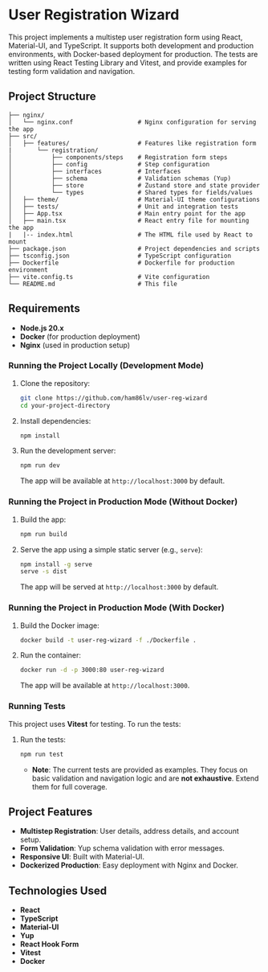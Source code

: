 # User Registration Wizard

This project implements a multistep user registration form using React, Material-UI, and TypeScript. It supports both
development and production environments, with Docker-based deployment for production. The tests are written using React
Testing Library and Vitest, and provide examples for testing form validation and navigation.

## Project Structure

```
├── nginx/
│   └── nginx.conf                  # Nginx configuration for serving the app
├── src/
│   ├── features/                   # Features like registration form
|       └── registration/
│           ├── components/steps    # Registration form steps
│           ├── config              # Step configuration
│           ├── interfaces          # Interfaces
│           ├── schema              # Validation schemas (Yup)
│           ├── store               # Zustand store and state provider
│           └── types               # Shared types for fields/values
│   ├── theme/                      # Material-UI theme configurations
│   ├── tests/                      # Unit and integration tests
│   ├── App.tsx                     # Main entry point for the app
│   ├── main.tsx                    # React entry file for mounting the app
|   |-- index.html                  # The HTML file used by React to mount
├── package.json                    # Project dependencies and scripts
├── tsconfig.json                   # TypeScript configuration
├── Dockerfile                      # Dockerfile for production environment
├── vite.config.ts                  # Vite configuration
└── README.md                       # This file
```

## Requirements

- **Node.js 20.x**
- **Docker** (for production deployment)
- **Nginx** (used in production setup)

### Running the Project Locally (Development Mode)

1. Clone the repository:

   ```bash
   git clone https://github.com/ham86lv/user-reg-wizard
   cd your-project-directory
   ```

2. Install dependencies:

   ```bash
   npm install
   ```

3. Run the development server:

   ```bash
   npm run dev
   ```

   The app will be available at `http://localhost:3000` by default.

### Running the Project in Production Mode (Without Docker)

1. Build the app:

   ```bash
   npm run build
   ```

2. Serve the app using a simple static server (e.g., `serve`):

   ```bash
   npm install -g serve
   serve -s dist
   ```

   The app will be served at `http://localhost:3000` by default.

### Running the Project in Production Mode (With Docker)

1. Build the Docker image:

   ```bash
   docker build -t user-reg-wizard -f ./Dockerfile .
   ```

2. Run the container:

   ```bash
   docker run -d -p 3000:80 user-reg-wizard
   ```

   The app will be available at `http://localhost:3000`.

### Running Tests

This project uses **Vitest** for testing. To run the tests:

1. Run the tests:

   ```bash
   npm run test
   ```

    - **Note**: The current tests are provided as examples. They focus on basic validation and navigation logic and are
      **not exhaustive**. Extend them for full coverage.

## Project Features

- **Multistep Registration**: User details, address details, and account setup.
- **Form Validation**: Yup schema validation with error messages.
- **Responsive UI**: Built with Material-UI.
- **Dockerized Production**: Easy deployment with Nginx and Docker.

## Technologies Used

- **React**
- **TypeScript**
- **Material-UI**
- **Yup**
- **React Hook Form**
- **Vitest**
- **Docker**